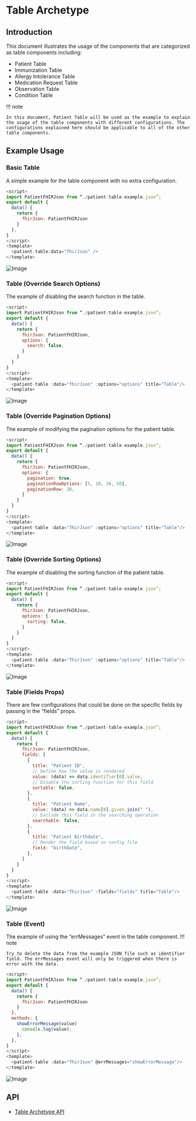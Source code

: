 # Table Archetype

## Introduction

This document illustrates the usage of the components that are categorized as table components including:

- Patient Table
- Immunization Table
- Allergy Intolerance Table
- Medication Request Table
- Observation Table
- Condition Table

!!! note

    In this document, Patient Table will be used as the example to explain the usage of the table components with different configurations. The configurations explained here should be applicable to all of the other table components.

## Example Usage

### Basic Table

A simple example for the table component with no extra configuration.

```javascript linenums="1"
<script>
import PatientFHIRJson from “./patient-table-example.json”;
export default {
  data() {
    return {
      fhirJson: PatientFHIRJson
    }
  },
}
</script>
<template>
  <patient-table:data="fhirJson" />
</template>
```

![Image](img/1.jpg)

### Table (Override Search Options)

The example of disabling the search function in the table.

```javascript linenums="1"
<script>
import PatientFHIRJson from “./patient-table-example.json”;
export default {
  data() {
    return {
      fhirJson: PatientFHIRJson,
      options: {
        search: false,
      }
    }
  }
}
</script>
<template>
  <patient-table :data="fhirJson" :options="options" title="Table"/>
</template>
```

![Image](img/2.jpg)

### Table (Override Pagination Options)

The example of modifying the pagination options for the patient table.

```javascript linenums="1"
<script>
import PatientFHIRJson from “./patient-table-example.json”;
export default {
  data() {
    return {
      fhirJson: PatientFHIRJson,
      options: {
        pagination: true,
        paginationRowOptions: [5, 10, 20, 50],
        paginationRow: 20,
      }
    }
  }
}
</script>
<template>
  <patient-table :data="fhirJson" :options="options" title="Table"/>
</template>
```

![Image](img/3.jpg)

### Table (Override Sorting Options)

The example of disabling the sorting function of the patient table.

```javascript linenums="1"
<script>
import PatientFHIRJson from “./patient-table-example.json”;
export default {
  data() {
    return {
      fhirJson: PatientFHIRJson,
      options: {
        sorting: false,
      }
    }
  }
}
</script>
<template>
  <patient-table :data="fhirJson" :options="options" title="Table"/>
</template>
```

![Image](img/4.jpg)

### Table (Fields Props)

There are few configurations that could be done on the specific fields by passing in the “fields” props.

```javascript linenums="1"
<script>
import PatientFHIRJson from “./patient-table-example.json”;
export default {
  data() {
    return {
      fhirJson: PatientFHIRJson,
      fields: [
        {
          title: "Patient ID",
          // Define how the value is rendered
          value: (data) => data.identifier[0].value,
          // Disable the sorting function for this field
          sortable: false,
        },
        {
          title: "Patient Name",
          value: (data) => data.name[0].given.join(" "),
          // Exclude this field in the searching operation
          searchable: false,
        },
        {
          title: "Patient Birthdate",
          // Render the field based on config file
          field: "birthDate",
        },
      ]
    }
  }
}
</script>
<template>
  <patient-table :data="fhirJson" :fields="fields" title="Table"/>
</template>
```

![Image](img/5.jpg)

### Table (Event)

The example of using the “errMessages” event in the table component.
!!! note

    Try to delete the data from the example JSON file such as identifier field. The errMessages event will only be triggered when there is error with the data.

```javascript linenums="1"
<script>
import PatientFHIRJson from “./patient-table-example.json”;
export default {
  data() {
    return {
      fhirJson: PatientFHIRJson
    }
  },
  methods: {
    showErrorMessage(value)
      console.log(value);
    },
  },
}
</script>
<template>
  <patient-table :data="fhirJson" @errMessages="showErrorMessage"/>
</template>
```

![Image](img/6.jpg)

## API

- [Table Archetype API](../../components-api/archetype-table.md)
